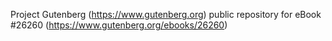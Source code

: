 Project Gutenberg (https://www.gutenberg.org) public repository for eBook #26260 (https://www.gutenberg.org/ebooks/26260)
